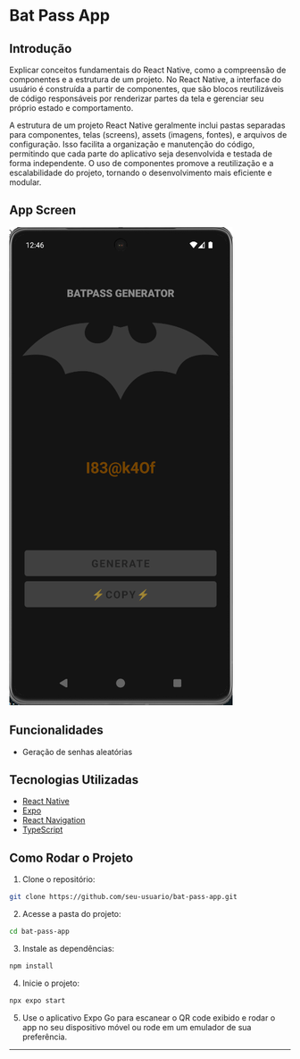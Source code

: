 # Bat Pass App

## Introdução

Explicar conceitos fundamentais do React Native, como a compreensão de componentes e a estrutura de um projeto. No React Native, a interface do usuário é construída a partir de componentes, que são blocos reutilizáveis de código responsáveis por renderizar partes da tela e gerenciar seu próprio estado e comportamento. 

A estrutura de um projeto React Native geralmente inclui pastas separadas para componentes, telas (screens), assets (imagens, fontes), e arquivos de configuração. Isso facilita a organização e manutenção do código, permitindo que cada parte do aplicativo seja desenvolvida e testada de forma independente. O uso de componentes promove a reutilização e a escalabilidade do projeto, tornando o desenvolvimento mais eficiente e modular.

## App Screen

![Tela do aplicativo](./docs/app-screen-print.png)

## Funcionalidades

- Geração de senhas aleatórias

## Tecnologias Utilizadas

- [React Native](https://reactnative.dev/)
- [Expo](https://expo.dev/)
- [React Navigation](https://reactnavigation.org/)
- [TypeScript](https://www.typescriptlang.org/)

## Como Rodar o Projeto

1. Clone o repositório:
  ```bash
  git clone https://github.com/seu-usuario/bat-pass-app.git
  ```
2. Acesse a pasta do projeto:
  ```bash
  cd bat-pass-app
  ```
3. Instale as dependências:
  ```bash
  npm install
  ```
4. Inicie o projeto:
  ```bash
  npx expo start
  ```
5. Use o aplicativo Expo Go para escanear o QR code exibido e rodar o app no seu dispositivo móvel ou rode em um emulador de sua preferência.

---